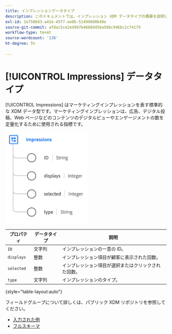 ```yaml
---
title: インプレッションデータタイプ
description: このドキュメントでは、インプレッション XDM データタイプの概要を説明します。
exl-id: 1e758043-a41e-45f7-ae8b-514990d0649e
source-git-commit: afdac5ce2ed967b4688d456a586c946bc2cf4179
workflow-type: tm+mt
source-wordcount: '138'
ht-degree: 5%

---
```


# [!UICONTROL Impressions] データタイプ

[!UICONTROL Impressions] はマーケティングインプレッションを表す標準的な XDM データ型です。マーケティングインプレッションは、広告、デジタル投稿、Web ページなどのコンテンツのデジタルビューやエンゲージメントの数を定量化するために使用される指標です。

![](../images/data-types/impressions.png)

| プロパティ | データタイプ | 説明 |
| --- | --- | --- |
| `ID` | 文字列 | インプレッションの一意の ID。 |
| `displays` | 整数 | インプレッション項目が顧客に表示された回数。 |
| `selected` | 整数 | インプレッション項目が選択またはクリックされた回数。 |
| `type` | 文字列 | インプレッションのタイプ。 |

{style="table-layout:auto"}

フィールドグループについて詳しくは、パブリック XDM リポジトリを参照してください。

* [入力された例](https://github.com/adobe/xdm/blob/master/components/datatypes/industry-verticals/impressions.example.1.json)
* [フルスキーマ](https://github.com/adobe/xdm/blob/master/components/datatypes/industry-verticals/impressions.schema.json)

